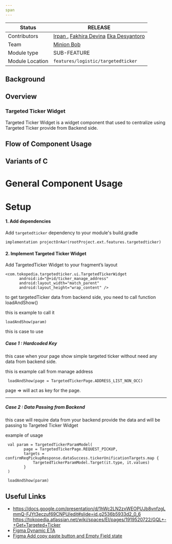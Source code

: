 ```yaml
---
span
---
```

<!--left header table-->


| Status          | <!--start status:GREEN-->RELEASE<!--end status-->                                                                                                                                                                                                                                                          |
| --------------- | ---------------------------------------------------------------------------------------------------------------------------------------------------------------------------------------------------------------------------------------------------------------------------------------------------------- |
| Contributors    | [Irpan .](https://tokopedia.atlassian.net/wiki/people/6253578a3bf0f0007015669c?ref=confluence) [Fakhira Devina](https://tokopedia.atlassian.net/wiki/people/61077e53b704b40068e80a8e?ref=confluence) [Eka Desyantoro](https://tokopedia.atlassian.net/wiki/people/6283196bd9ddcc006e9c7a85?ref=confluence) |
| Team            | [Minion Bob](https://tokopedia.atlassian.net/people/team/2373d8a6-1afc-4f2a-aa7a-63855c273051)                                                                                                                                                                                                             |
| Module type     | <!--start status:Grey-->SUB-FEATURE<!--end status-->                                                                                                                                                                                                                                                       |
| Module Location | `features/logistic/targetedticker`                                                                                                                                                                                                                                                                         |

<!--toc-->

## Background

## **Overview**

### Targeted Ticker Widget

Targeted Ticker Widget is a widget component that used to centralize using Targeted Ticker provide from Backend side.

## Flow of Component Usage

## Variants of C

# General Component Usage

# Setup

#### 1. Add dependencies

Add `targetedticker` dependency to your module's build.gradle

```
implementation projectOrAar(rootProject.ext.features.targetedticker)
```



#### 2. Implement Targeted Ticker Widget

Add TargetedTicker Widget to your fragment’s layout

``` 
<com.tokopedia.targetedticker.ui.TargetedTickerWidget
      android:id="@+id/ticker_manage_address"
      android:layout_width="match_parent"
      android:layout_height="wrap_content" />
```


to get targetedTicker data from backend side, you need to call function loadAndShow()

this is example to call it

```
loadAndShow(param)
```
this is case to use

##### Case 1 : Hardcoded Key
this case when your page show simple targeted ticker without need any data from backend side. 

this is example call from manage address 
```
 loadAndShow(page = TargetedTickerPage.ADDRESS_LIST_NON_OCC)
```
page => will act as key for the page.

---

##### Case 2 : Data Passing from Backend
this case will require data from your backend provide the data and will be passing to Targeted Ticker Widget

example of usage 
```
 val param = TargetedTickerParamModel(
        page = TargetedTickerPage.REQUEST_PICKUP,
        targets = confirmReqPickupResponse.dataSuccess.tickerUnificationTargets.map {
            TargetedTickerParamModel.Target(it.type, it.values)
        }
 )
 
 loadAndShow(param)
```

## Useful Links

- https://docs.google.com/presentation/d/1hWc2LN2zxWEOPUJb8vnfzgLmmQ-FJYt3eczuf69CNPU/edit#slide=id.g2536b5933d2_0_6
  https://tokopedia.atlassian.net/wiki/spaces/EI/pages/1919520722/GQL+-+Get+Targeted+Ticker
- [Figma Dynamic ETA](https://www.figma.com/file/Ca0Lakjx4tZDf4gvClXkQ3/Dynamic-ETA-v1.0---%5BM%2FD%5D?t=c19BCJRsa9gQhYF9-6)
- [Figma Add copy paste button and Empty Field state](https://www.figma.com/file/tNgEL1SLOrz4hKsk9p0jT3/%5BUIUX-M%2FD%5D-Tracking-%2F-Lacak-Master?node-id=203%3A9724)

